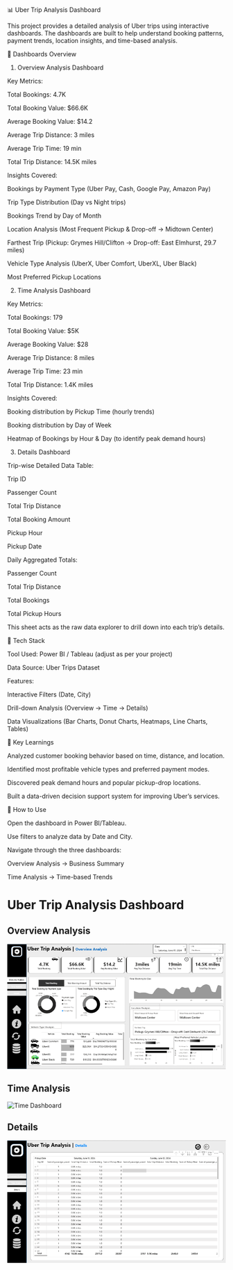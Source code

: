 📊 Uber Trip Analysis Dashboard

This project provides a detailed analysis of Uber trips using interactive dashboards. The dashboards are built to help understand booking patterns, payment trends, location insights, and time-based analysis.

🔹 Dashboards Overview
1. Overview Analysis Dashboard

Key Metrics:

Total Bookings: 4.7K

Total Booking Value: $66.6K

Average Booking Value: $14.2

Average Trip Distance: 3 miles

Average Trip Time: 19 min

Total Trip Distance: 14.5K miles

Insights Covered:

Bookings by Payment Type (Uber Pay, Cash, Google Pay, Amazon Pay)

Trip Type Distribution (Day vs Night trips)

Bookings Trend by Day of Month

Location Analysis (Most Frequent Pickup & Drop-off → Midtown Center)

Farthest Trip (Pickup: Grymes Hill/Clifton → Drop-off: East Elmhurst, 29.7 miles)

Vehicle Type Analysis (UberX, Uber Comfort, UberXL, Uber Black)

Most Preferred Pickup Locations

2. Time Analysis Dashboard

Key Metrics:

Total Bookings: 179

Total Booking Value: $5K

Average Booking Value: $28

Average Trip Distance: 8 miles

Average Trip Time: 23 min

Total Trip Distance: 1.4K miles

Insights Covered:

Booking distribution by Pickup Time (hourly trends)

Booking distribution by Day of Week

Heatmap of Bookings by Hour & Day (to identify peak demand hours)

3. Details Dashboard

Trip-wise Detailed Data Table:

Trip ID

Passenger Count

Total Trip Distance

Total Booking Amount

Pickup Hour

Pickup Date

Daily Aggregated Totals:

Passenger Count

Total Trip Distance

Total Bookings

Total Pickup Hours

This sheet acts as the raw data explorer to drill down into each trip’s details.

🔹 Tech Stack

Tool Used: Power BI / Tableau (adjust as per your project)

Data Source: Uber Trips Dataset

Features:

Interactive Filters (Date, City)

Drill-down Analysis (Overview → Time → Details)

Data Visualizations (Bar Charts, Donut Charts, Heatmaps, Line Charts, Tables)

🔹 Key Learnings

Analyzed customer booking behavior based on time, distance, and location.

Identified most profitable vehicle types and preferred payment modes.

Discovered peak demand hours and popular pickup-drop locations.

Built a data-driven decision support system for improving Uber’s services.

📌 How to Use

Open the dashboard in Power BI/Tableau.

Use filters to analyze data by Date and City.

Navigate through the three dashboards:

Overview Analysis → Business Summary

Time Analysis → Time-based Trends

# Uber Trip Analysis Dashboard  

## Overview Analysis  
![Overview Dashboard](images/overview.PNG)  

## Time Analysis  
![Time Dashboard](images/timeAnalysis.PNG)  

## Details  
![Details Dashboard](images/details.PNG)  
